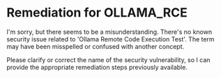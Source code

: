 # Remediation for OLLAMA_RCE

I'm sorry, but there seems to be a misunderstanding. There's no known security issue related to 'Ollama Remote Code Execution Test'. The term may have been misspelled or confused with another concept. 

Please clarify or correct the name of the security vulnerability, so I can provide the appropriate remediation steps previously available.